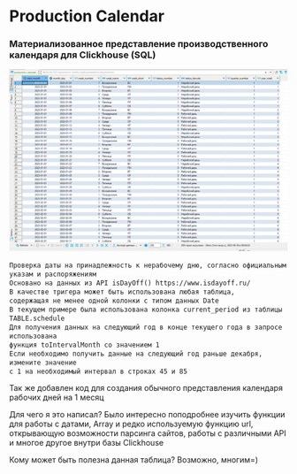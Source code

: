 # Production Calendar
### Материализованное представление производственного календаря для Clickhouse (SQL)

<img src="https://github.com/0xMihalich/production_calendar/blob/main/production_calendar.jpg" width="1024">

```
Проверка даты на принадлежность к нерабочему дню, согласно официальным указам и распоряжениям
Основано на данных из API isDayOff() https://www.isdayoff.ru/
В качестве тригера может быть использована любая таблица,
содержащая не менее одной колонки с типом данных Date
В текущем примере была использована колонка current_period из таблицы TABLE.schedule
Для получения данных на следующий год в конце текущего года в запросе использована
функция toIntervalMonth со значением 1
Если необходимо получить данные на следующий год раньше декабря, измените значение
с 1 на необходимый интервал в строках 45 и 85
```

Так же добавлен код для создания обычного представления календаря рабочих дней на 1 месяц


Для чего я это написал? Было интересно поподробнее изучить функции для работы с датами,
Array и редко используемую функцию url, открывающую возможности парсинга сайтов,
работы с различными API и многое другое внутри базы Clickhouse

Кому может быть полезна данная таблица? Возможно, многим=)
